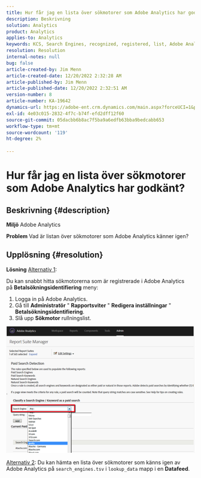 ```yaml
---
title: Hur får jag en lista över sökmotorer som Adobe Analytics har godkänt?
description: Beskrivning
solution: Analytics
product: Analytics
applies-to: Analytics
keywords: KCS, Search Engines, recognized, registered, list, Adobe Analytics
resolution: Resolution
internal-notes: null
bug: false
article-created-by: Jim Menn
article-created-date: 12/20/2022 2:32:28 AM
article-published-by: Jim Menn
article-published-date: 12/20/2022 2:32:51 AM
version-number: 8
article-number: KA-19642
dynamics-url: https://adobe-ent.crm.dynamics.com/main.aspx?forceUCI=1&pagetype=entityrecord&etn=knowledgearticle&id=d9a38787-0e80-ed11-81ac-6045bd006704
exl-id: 4e03c015-2832-4f7c-b74f-efd2dff12f60
source-git-commit: 05dacbb6b8ac7f5ba9a6edfb63bba9bedcabb653
workflow-type: tm+mt
source-wordcount: '119'
ht-degree: 2%

---
```


# Hur får jag en lista över sökmotorer som Adobe Analytics har godkänt?

## Beskrivning {#description}


<b>Miljö</b>
Adobe Analytics

<b>Problem</b>
Vad är listan över sökmotorer som Adobe Analytics känner igen?


## Upplösning {#resolution}


<b>Lösning</b>
<u>Alternativ 1</u>:

Du kan snabbt hitta sökmotorerna som är registrerade i Adobe Analytics på <b>Betalsökningsidentifiering</b> meny:

1. Logga in på Adobe Analytics.
2. Gå till <b>Administratör</b> &quot; <b>Rapportsviter</b> &quot; <b>Redigera inställningar</b> &quot; <b>Betalsökningsidentifiering</b>.
3. Slå upp <b>Sökmotor</b> rullningslist.


![](assets/d35acf7a-a0e7-ec11-bb3c-000d3a3bd25c.png)

<u>Alternativ 2</u>: Du kan hämta en lista över sökmotorer som känns igen av Adobe Analytics på `search_engines.tsv` i `lookup_data` mapp i en <b>Datafeed</b>.
